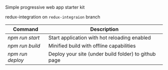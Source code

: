 Simple progressive web app starter kit

redux-integration on `redux-integraion` branch

Command|Description
--- | ---
*npm run start*|Start application with hot reloading enabled
*npm run build*|Minified build with offline capabilities
*npm run deploy*|Deploy your site (under build folder) to github page

